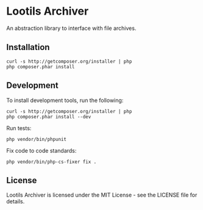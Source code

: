 Lootils Archiver
==============

An abstraction library to interface with file archives.


Installation
-----------

    curl -s http://getcomposer.org/installer | php
    php composer.phar install


Development
----------

To install development tools, run the following:

    curl -s http://getcomposer.org/installer | php
    php composer.phar install --dev

Run tests:

    php vendor/bin/phpunit

Fix code to code standards:

    php vendor/bin/php-cs-fixer fix .


License
------

Lootils Archiver is licensed under the MIT License - see the LICENSE file for
details.
